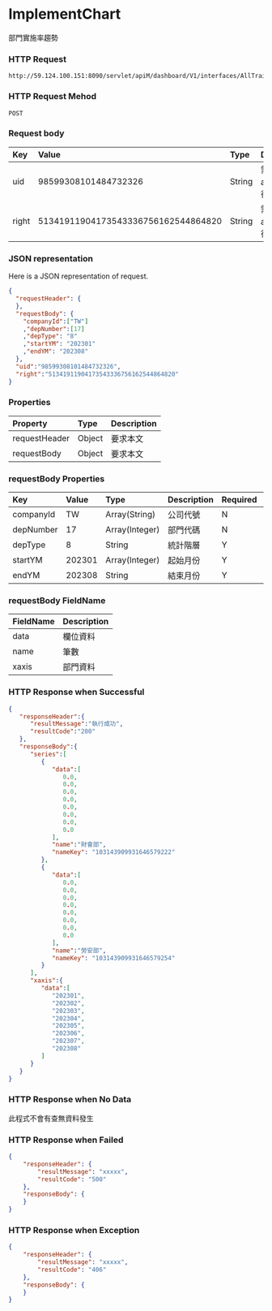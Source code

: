 # ImplementChart
部門實施率趨勢

### HTTP Request
```
http://59.124.100.151:8090/servlet/apiM/dashboard/V1/interfaces/AllTrain/ImplementChart
```

### HTTP Request Mehod
```
POST
```

### Request body
| Key | Value | Type | Description |
|:----------|:-------------|:-----|:------------|
| uid | 98599308101484732326 | String | 需透過apiLogin取得
| right | 51341911904173543336756162544864820 | String | 需透過apiLogin取得 |

### JSON representation
Here is a JSON representation of request.
```json
{
  "requestHeader": {
  },
  "requestBody": {
    "companyId":["TW"]
    ,"depNumber":[17]
    ,"depType": "8"
    ,"startYM": "202301"
    ,"endYM": "202308"
  },
  "uid":"98599308101484732326",
  "right":"51341911904173543336756162544864820"
}
```

### Properties
| Property | Type | Description |
|:---------|:-----|:------------|
| requestHeader | Object | 要求本文 |
| requestBody | Object | 要求本文 |

### requestBody Properties
| Key | Value | Type | Description | Required | Format |
|:----------|:-------------|:-----|:------------|:------------|:------------|
| companyId | TW | Array(String) | 公司代號 | N | n/a |
| depNumber | 17 | Array(Integer) | 部門代碼 | N | n/a |
| depType | 8 | String| 統計階層 | Y | n/a |
| startYM | 202301 | Array(Integer) | 起始月份 | Y | YYYYmm |
| endYM | 202308 | String | 結束月份 | Y | YYYYmm |

### requestBody FieldName
| FieldName | Description |
|:----------|:-------------|
| data | 欄位資料 |
| name | 筆數 |
| xaxis | 部門資料 |

### HTTP Response when Successful
```json
{
   "responseHeader":{
      "resultMessage":"執行成功",
      "resultCode":"200"
   },
   "responseBody":{
      "series":[
         {
            "data":[
               0.0,
               0.0,
               0.0,
               0.0,
               0.0,
               0.0,
               0.0,
               0.0
            ],
            "name":"財會部",
            "nameKey": "103143909931646579222"
         },
         {
            "data":[
               0.0,
               0.0,
               0.0,
               0.0,
               0.0,
               0.0,
               0.0,
               0.0
            ],
            "name":"勞安部",
            "nameKey": "103143909931646579254"
         }
      ],
      "xaxis":{
         "data":[
            "202301",
            "202302",
            "202303",
            "202304",
            "202305",
            "202306",
            "202307",
            "202308"
         ]
      }
   }
}
```

### HTTP Response when No Data
此程式不會有查無資料發生

### HTTP Response when Failed
```json
{
    "responseHeader": {
        "resultMessage": "xxxxx",
        "resultCode": "500"
    },
    "responseBody": {
    }
}
```

### HTTP Response when Exception
```json
{
    "responseHeader": {
        "resultMessage": "xxxxx",
        "resultCode": "406"
    },
    "responseBody": {
    }
}
```
